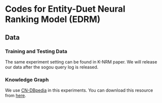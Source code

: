 # Codes for Entity-Duet Neural Ranking Model (EDRM)


## Data

### Training and Testing Data

The same experiment setting can be found in K-NRM paper. We will release our data after the sogou query log is released.

### Knowledge Graph

We use [CN-DBpedia](http://kw.fudan.edu.cn/cndbpedia/intro/) in this experiments. You can download this resource from [here](http://openkg.cn/dataset/cndbpedia).

